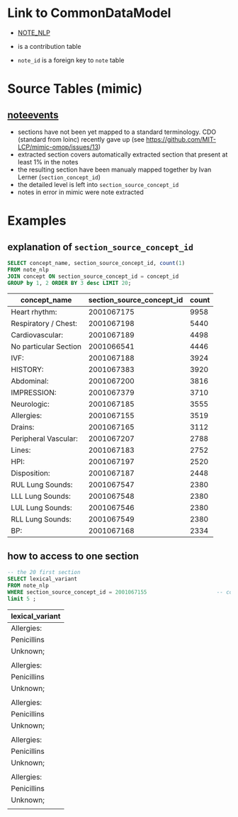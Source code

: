 # Link to CommonDataModel
- [NOTE_NLP](https://github.com/OHDSI/CommonDataModel/wiki/NOTE_NLP)

- is a contribution table
- `note_id` is a foreign key to `note` table

# Source Tables (mimic)

## [noteevents](https://mimic.physionet.org/mimictables/noteevents/)

- sections have not been yet mapped to a standard terminology. CDO (standard from loinc) recently gave up (see https://github.com/MIT-LCP/mimic-omop/issues/13)
- extracted section covers automatically extracted section that present at least 1% in the notes
- the resulting section have been manualy mapped together by Ivan Lerner (`section_concept_id`)
- the detailed level is left into `section_source_concept_id`
- notes in error in mimic were note extracted

# Examples

## explanation of `section_source_concept_id`

``` sql
SELECT concept_name, section_source_concept_id, count(1)
FROM note_nlp
JOIN concept ON section_source_concept_id = concept_id
GROUP by 1, 2 ORDER BY 3 desc LIMIT 20;
```
|     concept_name      | section_source_concept_id | count |
|-----------------------|---------------------------|-------|
| Heart rhythm:         |                2001067175 |  9958|
| Respiratory / Chest:  |                2001067198 |  5440|
| Cardiovascular:       |                2001067189 |  4498|
| No particular Section |                2001066541 |  4446|
| IVF:                  |                2001067188 |  3924|
| HISTORY:              |                2001067383 |  3920|
| Abdominal:            |                2001067200 |  3816|
| IMPRESSION:           |                2001067379 |  3710|
| Neurologic:           |                2001067185 |  3555|
| Allergies:            |                2001067155 |  3519|
| Drains:               |                2001067165 |  3112|
| Peripheral Vascular:  |                2001067207 |  2788|
| Lines:                |                2001067183 |  2752|
| HPI:                  |                2001067197 |  2520|
| Disposition:          |                2001067187 |  2448|
| RUL Lung Sounds:      |                2001067547 |  2380|
| LLL Lung Sounds:      |                2001067548 |  2380|
| LUL Lung Sounds:      |                2001067546 |  2380|
| RLL Lung Sounds:      |                2001067549 |  2380|
| BP:                   |                2001067168 |  2334|

## how to access to one section

``` sql
-- the 20 first section
SELECT lexical_variant
FROM note_nlp
WHERE section_source_concept_id = 2001067155                      -- concept.concept_name = 'Allergies'
limit 5 ;
```
| lexical_variant |
|-----------------|
| Allergies:     ||
|    Penicillins ||
|    Unknown;    ||
|    |
| Allergies:     ||
|    Penicillins ||
|    Unknown;    ||
|    |
| Allergies:     ||
|    Penicillins ||
|    Unknown;    ||
|    |
| Allergies:     ||
|    Penicillins ||
|    Unknown;    ||
|    |
| Allergies:     ||
|    Penicillins ||
|    Unknown;    ||
|    |
